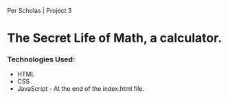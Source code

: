 Per Scholas | Project 3

# The Secret Life of Math, a calculator.

### Technologies Used:

* HTML
* CSS
* JavaScript - At the end of the index.html file.
